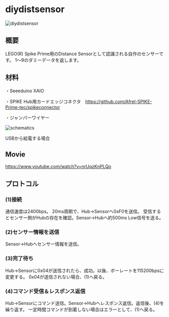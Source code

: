 # diydistsensor

![diydistsensor](https://user-images.githubusercontent.com/5597377/125673593-851458ac-01b9-4ab9-953b-776fc8dae487.jpg)

## 概要
LEGO(R) Spike Prime用のDistance Sensorとして認識される自作のセンサーです。
1～9のダミーデータを返します。

## 材料
・Seeeduino XAIO

・SPIKE Hub用カードエッジコネクタ　https://github.com/Afrel-SPIKE-Prime-tec/spikeconnector

・ジャンパーワイヤー

![schematics](https://user-images.githubusercontent.com/5597377/125695572-3fb3916c-404d-4c72-a56d-56e97b7f7dd8.png)

USBから給電する場合

## Movie

https://www.youtube.com/watch?v=nrUqzKnPLQo

## プロトコル
### (1)接続
通信速度は2400bps。
20ms周期で、Hub→Sensorへ0xF0を送信。
受信するとセンサー側がHubの存在を確認。Sensor→Hubへ約500ms Low信号を送る。

### (2)センサー情報を送信
Sensor→Hubへセンサー情報を送信。

### (3)完了待ち
Hub→Sensorに0x04が送信されたら、成功。以後、ボーレートを115200bpsに変更する。
0x04が送信されない場合、(1)へ戻る。

### (4)コマンド受信＆レスポンス返信
Hub→Sensorにコマンド送信。Sensor→Hubへレスポンス返信。返信後、(4)を繰り返す。
一定時間コマンドが到着しない場合はエラーとして、(1)へ戻る。
